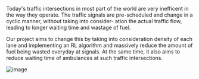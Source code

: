 Today's traffic intersections in most part
of the world are very inefficent in the
way they operate. The traffic signals are
pre-scheduled and change in a cyclic
manner, without taking into consider-
ation the actual traffic flow, leading to
longer waiting time and wastage of fuel.

Our project aims to change this by
taking into consideration density of
each lane and implementing an RL
algorithm and massively reduce the
amount of fuel being wasted everyday at
signals.
At the same time, it also aims to reduce
waiting time of ambulances at such
traffic intersections.

![image](https://github.com/Kam-s18/Intelligent-Intersection/assets/105807625/e8cfe8d7-fec0-4a32-bc20-13a60bb33f36)
